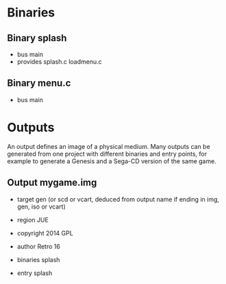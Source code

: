 Binaries
========

Binary splash
-------------

 - bus main
 - provides splash.c loadmenu.c

Binary menu.c
-------------

 - bus main

Outputs
=======

An output defines an image of a physical medium. Many outputs can be generated from one project with different binaries and entry points, for example to generate a Genesis and a Sega-CD version of the same game.


Output mygame.img
-----------------

 - target gen (or scd or vcart, deduced from output name if ending in img, gen, iso or vcart)
 - region JUE
 - copyright 2014 GPL
 - author Retro 16
 - binaries splash
 
 - entry splash
